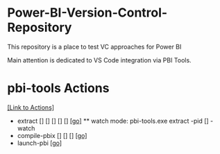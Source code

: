 # Power-BI-Version-Control-Repository
This repository is a place to test VC approaches for Power BI


Main attention is dedicated to VS Code integration via PBI Tools.

# pbi-tools Actions 
[[Link to Actions]](https://toolkit.action-bi.com/pbi-tools/usage.html)

* extract <pbixPath> [<pbiPort>] [<extractFolder>] [<mode>] [<modelSerialization>] [<mashupSerialization>] [[go]](https://toolkit.action-bi.com/pbi-tools/usage.html#extract)
** watch mode: pbi-tools.exe extract -pid [<processId>] -watch
* compile-pbix <folder> [<outPath>] [<format>] [<overwrite>] [[go]](https://toolkit.action-bi.com/pbi-tools/usage.html#compile-pbix)
* launch-pbi <pbixPath> [[go]](https://toolkit.action-bi.com/pbi-tools/usage.html#launch-pbi)